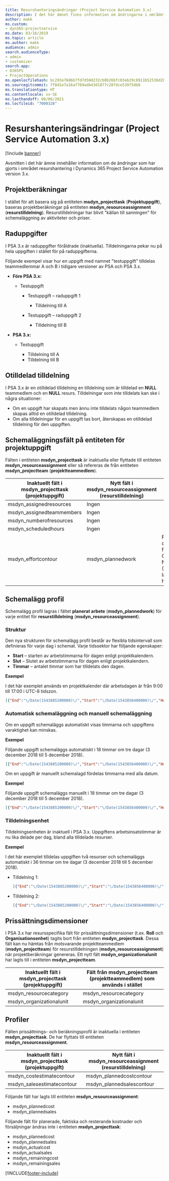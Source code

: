 ```yaml
---
title: Resurshanteringsändringar (Project Service Automation 3.x)
description: I det här ämnet finns information om ändringarna i området resurshantering.
author: makk
ms.custom:
- dyn365-projectservice
ms.date: 03/18/2019
ms.topic: article
ms.author: makk
audience: admin
search.audienceType:
- admin
- customizer
search.app:
- D365PS
- ProjectOperations
ms.openlocfilehash: bc293e7686b7fd7d50d232cb8b26bfc03eb29c8911b52536d2b0a3a4929730c9
ms.sourcegitcommit: 7f8d1e7a16af769adb43d1877c28fdce53975db8
ms.translationtype: HT
ms.contentlocale: sv-SE
ms.lasthandoff: 08/06/2021
ms.locfileid: "7000328"
---
```

# <a name="resource-management-changes-project-service-automation-3x"></a>Resurshanteringsändringar (Project Service Automation 3.x)

[!include [banner](../../includes/psa-now-project-operations.md)]

Avsnitten i det här ämne innehåller information om de ändringar som har gjorts i området resurshantering i Dynamics 365 Project Service Automation version 3.x.

## <a name="project-estimates"></a>Projektberäkningar

I stället för att basera sig på entiteten **msdyn\_projecttask** (**Projektuppgift**), baseras projektberäkningar på entiteten **msdyn\_resourceassignment** (**resurstilldelning**). Resurstilldelningar har blivit "källan till sanningen" för schemaläggning av aktiviteter och priser.

## <a name="line-tasks"></a>Raduppgifter

I PSA 3.x är raduppgifter föråldrade (inaktuella). Tilldelningarna pekar nu på hela uppgiften i stället för på raduppgifterna.

Följande exempel visar hur en uppgift med namnet "testuppgift" tilldelas teammedlemmar A och B i tidigare versioner av PSA och PSA 3.x.

- **Före PSA 3.x:**

    - Testuppgift

        - Testuppgift – raduppgift 1

            - Tilldelning till A

        - Testuppgift – raduppgift 2

            - Tilldelning till B

- **PSA 3.x:**

    - Testuppgift

        - Tilldelning till A
        - Tilldelning till B

## <a name="unassigned-assignment"></a>Otilldelad tilldelning

I PSA 3.x är en otilldelad tilldelning en tilldelning som är tilldelad en **NULL** teammedlem och en **NULL** resurs. Tilldelningar som inte tilldelats kan ske i några situationer:

- Om en uppgift har skapats men ännu inte tilldelats någon teammedlem skapas alltid en otilldelad tilldelning. 
- Om alla tilldelningar för en uppgift tas bort, återskapas en otilldelad tilldelning för den uppgiften.

## <a name="scheduling-fields-on-the-project-task-entity"></a>Schemaläggningsfält på entiteten för projektuppgift

Fälten i entiteten **msdyn\_projecttask** är inaktuella eller flyttade till entiteten **msdyn\_resourceassignment** eller så refereras de från entiteten **msdyn\_projectteam** (**projektteammedlem**).

| Inaktuellt fält i msdyn\_projecttask (projektuppgift) | Nytt fält i msdyn\_resourceassignment (resurstilldelning) | Kommentar |
|---|---|---|
| msdyn\_assignedresources | Ingen | |
| msdyn\_assignedteammembers | Ingen | |
| msdyn\_numberofresources | Ingen | |
| msdyn\_scheduledhours | Ingen | |
| msdyn\_effortcontour | msdyn\_plannedwork | Formatet på datastrukturen för JavaScript Object Notation (JSON) som lagras i fältet har ändrats. |

## <a name="schedule-contour"></a>Schemalägg profil

Schemalägg profil lagras i fältet **planerat arbete** (**msdyn\_plannedwork**) för varje entitet för **resurstilldelning** (**msdyn\_resourceassignment**).

### <a name="structure"></a>Struktur

Den nya strukturen för schemalägg profil består av flexibla tidsintervall som definieras för varje dag i schemat. Varje tidssektor har följande egenskaper:

- **Start** – starten av arbetstimmarna för dagen enligt projektkalendern.
- **Slut** – Slutet av arbetstimmarna för dagen enligt projektkalendern.
- **Timmar** – antalet timmar som har tilldelats den dagen.

**Exempel**

I det här exemplet används en projektkalender där arbetsdagen är från 9:00 till 17:00 i UTC-8 tidszon.

```json
[{"End":"\/Date(1543885200000)\/","Start":"\/Date(1543856400000)\/","Hours":8},{"End":"\/Date(1543971600000)\/","Start":"\/Date(1543942800000)\/","Hours":8},{"End":"\/Date(1544058000000)\/","Start":"\/Date(1544029200000)\/","Hours":2}]
```

### <a name="auto-scheduling-and-manual-scheduling"></a>Automatisk schemaläggning och manuell schemaläggning

Om en uppgift schemaläggs automatiskt visas timmarna och uppgiftens varaktighet kan minskas.

**Exempel**

Följande uppgift schemaläggs automatiskt i 18 timmar om tre dagar (3 december 2018 till 5 december 2018).

```json
[{"End":"\/Date(1543885200000)\/","Start":"\/Date(1543856400000)\/","Hours":8},{"End":"\/Date(1543971600000)\/","Start":"\/Date(1543942800000)\/","Hours":8},{"End":"\/Date(1544058000000)\/","Start":"\/Date(1544029200000)\/","Hours":2}]
```

Om en uppgift är manuellt schemalagd fördelas timmarna med alla datum.

**Exempel**

Följande uppgift schemaläggs manuellt i 18 timmar om tre dagar (3 december 2018 till 5 december 2018).

```json
[{"End":"\/Date(1543885200000)\/","Start":"\/Date(1543856400000)\/","Hours":6},{"End":"\/Date(1543971600000)\/","Start":"\/Date(1543942800000)\/","Hours":6},{"End":"\/Date(1544058000000)\/","Start":"\/Date(1544029200000)\/","Hours":6}]
```

### <a name="assignment-unit"></a>Tilldelningsenhet

Tilldelningsenheten är inaktuell i PSA 3.x. Uppgiftens arbetsinsatstimmar är nu lika delade per dag, bland alla tilldelade resurser.

**Exempel**

I det här exemplet tilldelas uppgiften två resurser och schemaläggs automatiskt i 36 timmar om tre dagar (3 december 2018 till 5 december 2018).

- Tilldelning 1:

    ```json
    [{"End":"\/Date(1543885200000)\/","Start":"\/Date(1543856400000)\/","Hours":8},{"End":"\/Date(1543971600000)\/","Start":"\/Date(1543942800000)\/","Hours":8},{"End":"\/Date(1544058000000)\/","Start":"\/Date(1544029200000)\/","Hours":2}]
    ```

- Tilldelning 2:

    ```json
    [{"End":"\/Date(1543885200000)\/","Start":"\/Date(1543856400000)\/","Hours":8},{"End":"\/Date(1543971600000)\/","Start":"\/Date(1543942800000)\/","Hours":8},{"End":"\/Date(1544058000000)\/","Start":"\/Date(1544029200000)\/","Hours":2}]
    ```

## <a name="pricing-dimensions"></a>Prissättningsdimensioner

I PSA 3.x har resursspecifika fält för prissättningsdimensioner (t.ex. **Roll** och **Organisationsenhet**) tagits bort från entiteten **msdyn\_projecttask**. Dessa fält kan nu hämtas från motsvarande projektteammedlem (**msdyn\_projectteam**) för resurstilldelningen (**msdyn\_resourceassignment**) när projektberäkningar genereras. Ett nytt fält **msdyn\_organizationalunit** har lagts till i entiteten **msdyn\_projectteam**.

| Inaktuellt fält i msdyn\_projecttask (projektuppgift) | Fält från msdyn\_projectteam (projektteammedlem) som används i stället |
|---|---|
| msdyn\_resourcecategory | msdyn\_resourcecategory |
| msdyn\_organizationalunit | msdyn\_organizationalunit |

## <a name="contours"></a>Profiler

Fälten prissättnings- och beräkningsprofil är inaktuella i entiteten **msdyn\_projecttask**. De har flyttats till entiteten **msdyn\_resourceassignment**.

| Inaktuellt fält i msdyn\_projecttask (projektuppgift) | Nytt fält i msdyn\_resourceassignment (resurstilldelning) |
|---|---|
| msdyn\_costestimatecontour | msdyn\_plannedcostcontour |
| msdyn\_salesestimatecontour | msdyn\_plannedsalescontour |

Följande fält har lagts till entiteten **msdyn\_resourceassignment**:

* msdyn\_plannedcost
* msdyn\_plannedsales

Följande fält för planerade, faktiska och resterande kostnader och försäljningar ändras inte i entiteten **msdyn\_projecttask**:

* msdyn\_plannedcost
* msdyn\_plannedsales
* msdyn\_actualcost
* msdyn\_actualsales
* msdyn\_remainingcost
* msdyn\_remainingsales


[!INCLUDE[footer-include](../../includes/footer-banner.md)]